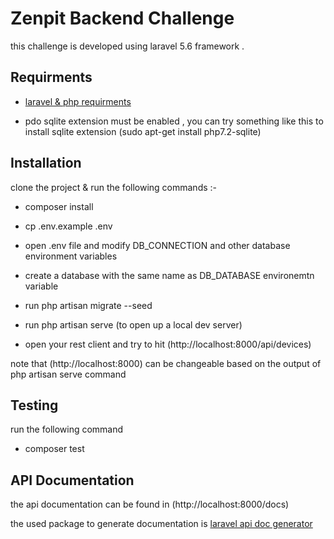 # Zenpit Backend Challenge

this challenge is developed using laravel 5.6 framework .

## Requirments

- [laravel & php requirments](https://laravel.com/docs/5.6#server-requirements)

- pdo sqlite extension must be enabled , you can try something like this to install sqlite extension (sudo apt-get install php7.2-sqlite)

## Installation

clone the project & run the following commands :-

- composer install

- cp .env.example .env

- open .env file and modify DB_CONNECTION and other database environment variables

- create a database with the same name as DB_DATABASE environemtn variable

- run php artisan migrate --seed

- run php artisan serve (to open up a local dev server)

- open your rest client and try to hit (http://localhost:8000/api/devices)

note that (http://localhost:8000) can be changeable based on the output of php artisan serve command


## Testing

run the following command

- composer test

## API Documentation

the api documentation can be found in (http://localhost:8000/docs)

the used package to generate documentation is [laravel api doc generator](https://github.com/mpociot/laravel-apidoc-generator)